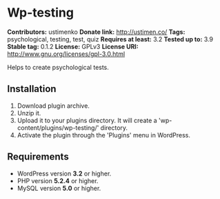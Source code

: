 # Wp-testing #

**Contributors:** ustimenko
**Donate link:** http://ustimen.co/
**Tags:** psychological, testing, test, quiz
**Requires at least:** 3.2
**Tested up to:** 3.9
**Stable tag:** 0.1.2
**License:** GPLv3
**License URI:** http://www.gnu.org/licenses/gpl-3.0.html

Helps to create psychological tests.

## Installation ##

1. Download plugin archive.
1. Unzip it.
1. Upload it to your plugins directory. It will create a 'wp-content/plugins/wp-testing/' directory.
1. Activate the plugin through the 'Plugins' menu in WordPress.

## Requirements ##

* WordPress version **3.2** or higher.
* PHP version **5.2.4** or higher.
* MySQL version **5.0** or higher.
